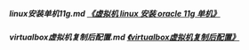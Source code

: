 ﻿
##### linux安装单机11g.md   [《虚拟机 linux 安装 oracle 11g 单机》](linux安装单机11g.md)  

##### virtualbox虚拟机复制后配置.md   [《virtualbox虚拟机复制后配置》](virtualbox虚拟机复制后配置.md)  

